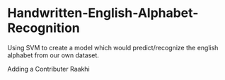 # Handwritten-English-Alphabet-Recognition
Using SVM to create a model which would predict/recognize the english alphabet from our own dataset.

Adding a Contributer Raakhi
